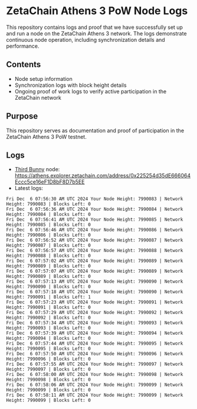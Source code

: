 # ZetaChain Athens 3 PoW Node Logs
This repository contains logs and proof that we have successfully set up and run a node on the ZetaChain Athens 3 network. The logs demonstrate continuous node operation, including synchronization details and performance.

## Contents
- Node setup information
- Synchronization logs with block height details
- Ongoing proof of work logs to verify active participation in the ZetaChain network

## Purpose
This repository serves as documentation and proof of participation in the ZetaChain Athens 3 PoW testnet.

## Logs

- [Third Bunny](https://thirdbunny.xyz/) node: https://athens.explorer.zetachain.com/address/0x225254d35dE666064Eccc5ce16eF1D8bF8D7b5EE
- Latest logs:
```
Fri Dec  6 07:56:30 AM UTC 2024 Your Node Height: 7990083 | Network Height: 7990083 | Blocks Left: 0
Fri Dec  6 07:56:36 AM UTC 2024 Your Node Height: 7990084 | Network Height: 7990084 | Blocks Left: 0
Fri Dec  6 07:56:41 AM UTC 2024 Your Node Height: 7990085 | Network Height: 7990085 | Blocks Left: 0
Fri Dec  6 07:56:46 AM UTC 2024 Your Node Height: 7990086 | Network Height: 7990086 | Blocks Left: 0
Fri Dec  6 07:56:52 AM UTC 2024 Your Node Height: 7990087 | Network Height: 7990087 | Blocks Left: 0
Fri Dec  6 07:56:57 AM UTC 2024 Your Node Height: 7990088 | Network Height: 7990088 | Blocks Left: 0
Fri Dec  6 07:57:02 AM UTC 2024 Your Node Height: 7990089 | Network Height: 7990089 | Blocks Left: 0
Fri Dec  6 07:57:07 AM UTC 2024 Your Node Height: 7990089 | Network Height: 7990089 | Blocks Left: 0
Fri Dec  6 07:57:13 AM UTC 2024 Your Node Height: 7990090 | Network Height: 7990090 | Blocks Left: 0
Fri Dec  6 07:57:18 AM UTC 2024 Your Node Height: 7990090 | Network Height: 7990091 | Blocks Left: 1
Fri Dec  6 07:57:23 AM UTC 2024 Your Node Height: 7990091 | Network Height: 7990091 | Blocks Left: 0
Fri Dec  6 07:57:29 AM UTC 2024 Your Node Height: 7990092 | Network Height: 7990092 | Blocks Left: 0
Fri Dec  6 07:57:34 AM UTC 2024 Your Node Height: 7990093 | Network Height: 7990093 | Blocks Left: 0
Fri Dec  6 07:57:39 AM UTC 2024 Your Node Height: 7990094 | Network Height: 7990094 | Blocks Left: 0
Fri Dec  6 07:57:44 AM UTC 2024 Your Node Height: 7990095 | Network Height: 7990095 | Blocks Left: 0
Fri Dec  6 07:57:50 AM UTC 2024 Your Node Height: 7990096 | Network Height: 7990096 | Blocks Left: 0
Fri Dec  6 07:57:55 AM UTC 2024 Your Node Height: 7990097 | Network Height: 7990097 | Blocks Left: 0
Fri Dec  6 07:58:00 AM UTC 2024 Your Node Height: 7990098 | Network Height: 7990098 | Blocks Left: 0
Fri Dec  6 07:58:06 AM UTC 2024 Your Node Height: 7990099 | Network Height: 7990099 | Blocks Left: 0
Fri Dec  6 07:58:11 AM UTC 2024 Your Node Height: 7990099 | Network Height: 7990099 | Blocks Left: 0
```
